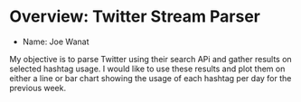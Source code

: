 # Overview: Twitter Stream Parser

* Name: Joe Wanat

My objective is to parse Twitter using their search APi and gather
results on selected hashtag usage. I would like to use these results and
plot them on either a line or bar chart showing the usage of each
hashtag per day for the previous week.
